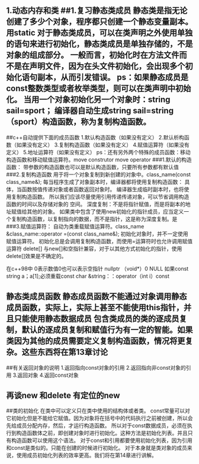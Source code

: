 1.动态内存和类
##1.复习静态类成员
静态类是指无论创建了多少个对象，程序都只创建一个静态变量副本。用static
对于静态类成员，可以在类声明之外使用单独的语句来进行初始化，静态类成员是单独存储的，不是对象的组成部分。
一般而言，初始化时在方法文件而不是在声明文件，因为在头文件初始化，会出现多个初始化语句副本，从而引发错误。
ps：如果静态成员是const整数类型或者枚举类型，则可以在类声明中初始化。
当用一个对象初始化另一个对象时：string sail=sport；
编译器自动生成string sail=string（sport）构造函数，称为复制构造函数。
--------------------------------------------------------------------------------
##c++自动提供下面的成员函数
1.默认构造函数（如果没有定义）
2.默认析构函数（如果没有定义）
3.复制构造函数（如果没有定义）
4.赋值运算符（如果没有定义）
5.地址运算符（如果没有定义）
ps：还有另外两个特殊的成员函数：移动构造函数和移动赋值运算符。move construtor move operator
###1.默认的构造函数：
带参数的构造函数也可以是默认构造函数，只要所有参数都有默认值
###2.复制构造函数
用于将一个对象复制到新创建的对象中。class_name(const class_name&);
每当程序生成了对象副本时，编译器都将使用复制构造函数：
具体，当函数按值传递对象或者函数返回对象时。
编译器生成临时副本时，也将使用复制构造函数。
所以我们应该尽量使用引用传递传递对象，可以节省调用构造函数的时间以及存储对象的				      		空间。
深度复制：不是将指针赋值，而是将副本的地址赋值给其他的对象。
如果类中包含了使用new初始化的指针成员，应当定义一个复制构造函数，以复制指向的数据，而不是指针，这是称为深度复制。是
###3.赋值运算符：
自动为类重载赋值运算符。class_name &class_name::operator =(const class_name&);
初始化对象时，并不一定使用赋值运算符。
初始化总是会调用复制构造函数，而使用=运算符时也允许调用赋值运算符 
delete[] 与new[]和空指针兼容，对于以其他方式初始化的指针，使用delete[]效果是不确定的。

在c++98中 0表示数值0也可以表示空指针 nullptr （void*）0 NULL
如果const string a；a[1];必须重载const char &string：：operator（int i）const

静态类成员函数
静态成员函数不能通过对象调用静态成员函数，实际上，实际上甚至不能使用this指针，并且只能使用静态数据成员
包含类成员的类的逐成员复制，默认的逐成员复制和赋值行为有一定的智能。如果类因为其他的成员需要定义复制构造函数，情况将更复杂。这些东西将在第13章讨论
--------------------------------------------------------------------------------
##有关返回对象的说明
1.返回指向const对象的引用
2.返回指向非const对象的引用
3.返回对象
4.返回const对象

再谈new 和delete 有定位的new
--------------------------------------------------------------------------------
##类的初始化
在类中可以定义只在类中使用的结构体或者类。
const常量可以对它初始化但是不能给它赋值。因为对象将在括号中的代码执行之前被创建，所以会先给成员分配内存，然后，才运行构造函数。
所以对于const数据成员，必须在执行到构造函数体之前，即创建对象时进行初始化。这种方法是初始化列表。并且只有构造函数可以使用这个语法。
对于const和引用都要使用初始化列表，因为引用和const是类似的。只能在创建的时候进行初始化。
对于本身就是类对象的成员来说，使用成员初始化列表的效率更高。我们将在第14章进行讲解。
